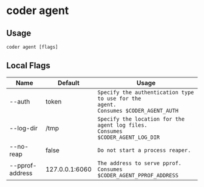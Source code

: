 # coder agent


## Usage
```console
coder agent [flags]
```

## Local Flags
| Name |  Default | Usage |
| ---- |  ------- | ----- |
| --auth | token | <code>Specify the authentication type to use for the agent.<br/>Consumes $CODER_AGENT_AUTH</code>|
| --log-dir | /tmp | <code>Specify the location for the agent log files.<br/>Consumes $CODER_AGENT_LOG_DIR</code>|
| --no-reap | false | <code>Do not start a process reaper.</code>|
| --pprof-address | 127.0.0.1:6060 | <code>The address to serve pprof.<br/>Consumes $CODER_AGENT_PPROF_ADDRESS</code>|